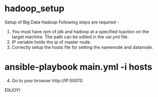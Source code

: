 # hadoop_setup

Setup of Big Data Hadoop
Following steps are required -
1) You must have rpm of jdk and hadoop at a specified loaction on the target machine. The path can be edited in the var.yml file.
2) IP variable holds the ip of master node.
3) Correctly setup the hosts file for setting the namenode and datanode.
# ansible-playbook main.yml -i hosts
4) Go to your browser http://IP:50070

ENJOY!

